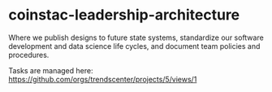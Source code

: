 # coinstac-leadership-architecture
Where we publish designs to future state systems, standardize our software development and data science life cycles, and document team policies and procedures. 

Tasks are managed here: https://github.com/orgs/trendscenter/projects/5/views/1
